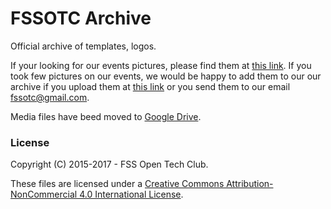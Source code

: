 FSSOTC Archive
==============

Official archive of templates, logos.

If your looking for our events pictures, please find them at
[this link](https://drive.google.com/drive/folders/0B_eTEybT5w_6dHROQzBreDRlVU0?usp=sharing).
If you took few pictures on our events, we would be happy to add them to our
our archive if you upload them at
[this link](https://script.google.com/macros/s/AKfycbxp-M1So2kZsxMobxhILTOc5SuuULt7jcRfNyeC_TBLTVLTLes/exec)
or you send them to our email fssotc@gmail.com.

Media files have beed moved to
[Google Drive](https://drive.google.com/drive/folders/0B_eTEybT5w_6clRrejJCSnNtSTg?usp=sharing).


### License

Copyright (C) 2015-2017 - FSS Open Tech Club.

These files are licensed under a [Creative Commons Attribution-NonCommercial 4.0
International License](https://creativecommons.org/licenses/by-nc/4.0/).

